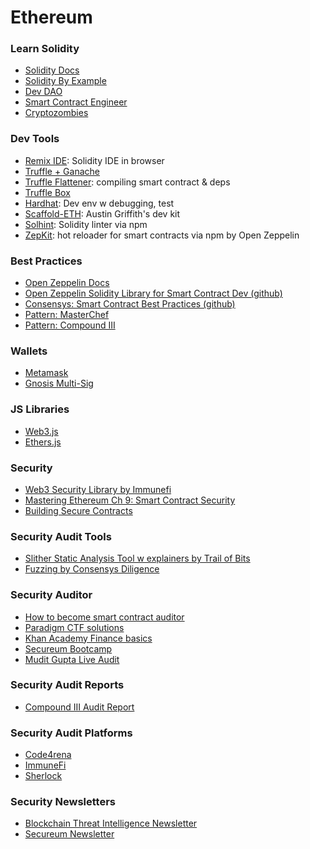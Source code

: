 # Ethereum

### Learn Solidity
- [Solidity Docs](https://docs.soliditylang.org/)
- [Solidity By Example](https://solidity-by-example.org/)
- [Dev DAO](https://github.com/Developer-DAO/resources)
- [Smart Contract Engineer](https://www.smartcontract.engineer/)
- [Cryptozombies](https://cryptozombies.io/)


### Dev Tools
- [Remix IDE](https://remix.ethereum.org/): Solidity IDE in browser
- [Truffle + Ganache](truffle-ganache.md)
- [Truffle Flattener](truffle-ganache.md): compiling smart contract & deps
- [Truffle Box](https://truffle-box.github.io/)
- [Hardhat](https://hardhat.org/): Dev env w debugging, test
- [Scaffold-ETH](https://github.com/scaffold-eth/scaffold-eth): Austin Griffith's dev kit
- [Solhint](https://github.com/protofire/solhint): Solidity linter via npm
- [ZepKit](https://npm.io/search/keyword:zepkit): hot reloader for smart contracts via npm by Open Zeppelin

### Best Practices
- [Open Zeppelin Docs](https://docs.openzeppelin.com/contracts/5.x/)
- [Open Zeppelin Solidity Library for Smart Contract Dev (github)](https://github.com/OpenZeppelin/openzeppelin-solidity/)
- [Consensys: Smart Contract Best Practices (github)](https://github.com/ConsenSys/smart-contract-best-practices)
- [Pattern: MasterChef](https://github.com/sushiswap/sushiswap/blob/271458b558afa6fdfd3e46b8eef5ee6618b60f9d/contracts/MasterChef.sol)
- [Pattern: Compound III](https://docs.compound.finance/#protocol-contracts)

### Wallets
- [Metamask](https://metamask.io)
- [Gnosis Multi-Sig](https://gnosis-safe.io/)

### JS Libraries
- [Web3.js](https://web3js.readthedocs.io/)
- [Ethers.js](https://docs.ethers.io/)

### Security
- [Web3 Security Library by Immunefi](https://github.com/immunefi-team/Web3-Security-Library)
- [Mastering Ethereum Ch 9: Smart Contract Security](https://github.com/ethereumbook/ethereumbook/blob/develop/09smart-contracts-security.asciidoc)
- [Building Secure Contracts](https://github.com/crytic/building-secure-contracts)

### Security Audit Tools
- [Slither Static Analysis Tool w explainers by Trail of Bits](https://github.com/crytic/slither/tree/master#detectors)
- [Fuzzing by Consensys Diligence](https://consensys.net/diligence/fuzzing/)

### Security Auditor
- [How to become smart contract auditor](https://cmichel.io/how-to-become-a-smart-contract-auditor/)
- [Paradigm CTF solutions](https://cmichel.io/paradigm-ctf-2021-solutions/)
- [Khan Academy Finance basics](https://www.khanacademy.org/economics-finance-domain/core-finance/derivative-securities)
- [Secureum Bootcamp](https://www.youtube.com/playlist?list=PLiAoBT74VLnmK3Kc188fL37aviYjXeaPc)
- [Mudit Gupta Live Audit](https://www.youtube.com/watch?v=LLiJK_VeAvQ)

### Security Audit Reports
- [Compound III Audit Report](https://blog.openzeppelin.com/compound-iii-audit)

### Security Audit Platforms
- [Code4rena](https://code4rena.com/leaderboard?timeframe=All%20time)
- [ImmuneFi](https://immunefi.com/leaderboard/)
- [Sherlock](https://audits.sherlock.xyz/leaderboard)

### Security Newsletters
- [Blockchain Threat Intelligence Newsletter](https://newsletter.blockthreat.io/)
- [Secureum Newsletter](https://secureum.substack.com/)
